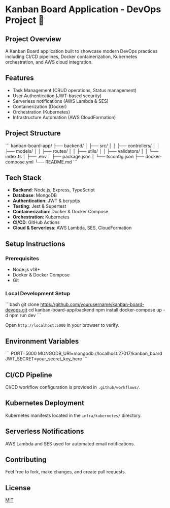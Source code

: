 # Kanban Board Application - DevOps Project 🚀

## Project Overview
A Kanban Board application built to showcase modern DevOps practices including CI/CD pipelines, Docker containerization, Kubernetes orchestration, and AWS cloud integration.

## Features
- Task Management (CRUD operations, Status management)
- User Authentication (JWT-based security)
- Serverless notifications (AWS Lambda & SES)
- Containerization (Docker)
- Orchestration (Kubernetes)
- Infrastructure Automation (AWS CloudFormation)

## Project Structure
\```
kanban-board-app/
├── backend/
│   ├── src/
│   │   ├── controllers/
│   │   ├── models/
│   │   ├── routes/
│   │   ├── utils/
│   │   ├── validators/
│   │   └── index.ts
│   ├── .env
│   ├── package.json
│   └── tsconfig.json
├── docker-compose.yml
└── README.md
\```

## Tech Stack
- **Backend**: Node.js, Express, TypeScript
- **Database**: MongoDB
- **Authentication**: JWT & bcryptjs
- **Testing**: Jest & Supertest
- **Containerization**: Docker & Docker Compose
- **Orchestration**: Kubernetes
- **CI/CD**: GitHub Actions
- **Cloud & Serverless**: AWS Lambda, SES, CloudFormation

## Setup Instructions

### Prerequisites
- Node.js v18+
- Docker & Docker Compose
- Git

### Local Development Setup
\```bash
git clone https://github.com/yourusername/kanban-board-devops.git
cd kanban-board-app/backend
npm install
docker-compose up -d
npm run dev
\```

Open `http://localhost:5000` in your browser to verify.

## Environment Variables
\```
PORT=5000
MONGODB_URI=mongodb://localhost:27017/kanban_board
JWT_SECRET=your_secret_key_here
\```

## CI/CD Pipeline
CI/CD workflow configuration is provided in `.github/workflows/`.

## Kubernetes Deployment
Kubernetes manifests located in the `infra/kubernetes/` directory.

## Serverless Notifications
AWS Lambda and SES used for automated email notifications.

## Contributing
Feel free to fork, make changes, and create pull requests.

## License
[MIT](LICENSE)
